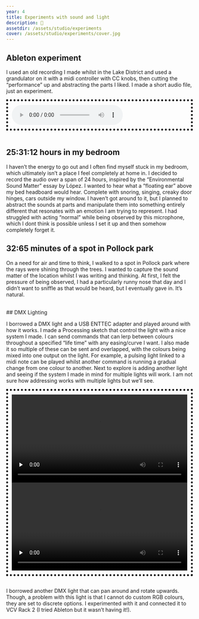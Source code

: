 ```yaml
---
year: 4
title: Experiments with sound and light
description: 🧪
assetdir: /assets/studio/experiments
cover: /assets/studio/experiments/cover.jpg
---
```



## Ableton experiment
I used an old recording I made whilst in the Lake District and used a grandulator on it with a midi controller with CC knobs, then cutting the “performance” up and abstracting the parts I liked. I made a short audio file, just an experiment.

<div class="row" style="border-style: dotted; border-color: black; border-width: 5px; padding: 10px;">
<audio controls src="{{ page.assetdir }}/experiment.mp3"></audio>
</div>
<br>

## 25:31:12 hours in my bedroom
I haven’t the energy to go out and I often find myself stuck in my bedroom, which ultimately isn’t a place I feel completely at home in. I decided to record the audio over a span of 24 hours, inspired by the “Environmental Sound Matter” essay by López. I wanted to hear what a “floating ear” above my bed headboard would hear. Complete with snoring, singing, creaky door hinges, cars outside my window. I haven’t got around to it, but I planned to abstract the sounds at parts and manipulate them into something entirely different that resonates with an emotion I am trying to represent. I had struggled with acting “normal” while being observed by this microphone, which I dont think is possible unless I set it up and then somehow completely forget it.

## 32:65 minutes of a spot in Pollock park
On a need for air and time to think, I walked to a spot in Pollock park where the rays were shining through the trees. I wanted to capture the sound matter of the location whilst I was writing and thinking. At first, I felt the pressure of being observed, I had a particularly runny nose that day and I didn’t want to sniffle as that would be heard, but I eventually gave in. It’s natural.

<br>
## DMX Lighting

I borrowed a DMX light and a USB ENTTEC adapter and played around with how it works. I made a Processing sketch that control the light with a nice system I made. I can send commands that can lerp between colours throughout a specified “life time” with any easing/curve I want. I also made it so multiple of these can be sent and overlapped, with the colours being mixed into one output on the light. For example, a pulsing light linked to a midi note can be played whilst another command is running a gradual change from one colour to another. Next to explore is adding another light and seeing if the system I made in mind for multiple lights will work. I am not sure how addressing works with multiple lights but we’ll see.



<div class="row" style="border-style: dotted; border-color: black; border-width: 5px; padding: 10px;">
<video class="col-6" width="100%" height="auto" title="Light experiment" preload="none" controls>
    <source src="{{ page.assetdir }}/lightexperiment.mp4" type="video/mp4">
</video>


<video class="col-6" width="100%" height="auto" title="Light experiment 2" preload="none" controls>
    <source src="{{ page.assetdir }}/lightexperiment2.mp4" type="video/mp4">
</video>
</div>
<br>

I borrowed another DMX light that can pan around and rotate upwards. Though, a problem with this light is that I cannot do custom RGB colours, they are set to discrete options. I experimented with it and connected it to VCV Rack 2 (I tried Ableton but it wasn’t having it!).


<!-- <div class="row" style="background-color: #cfc68a; border-style: groove; border-color: #636f69; border-width: 5px; padding: 10px;">
<div style="background-color: #cfc68a; color: #636f69; padding: 10px; text-align: center;margin: auto; text-align: justify;" class="col-6">
    "I want to create an artwork that envelops the viewer in a hopeful but melancholic environment that explores the relationship between digital objects, mental health and the natural world. I intend to explore connection of our minds to the world and the way I romanticise things I feel I am an alien to."

    <br>
    <br>
    This is the summary of my initial studio project proposal. I find it important to remind myself of this.
</div>


<img src="{{ page.cover }}" class="col-6">
</div> -->
